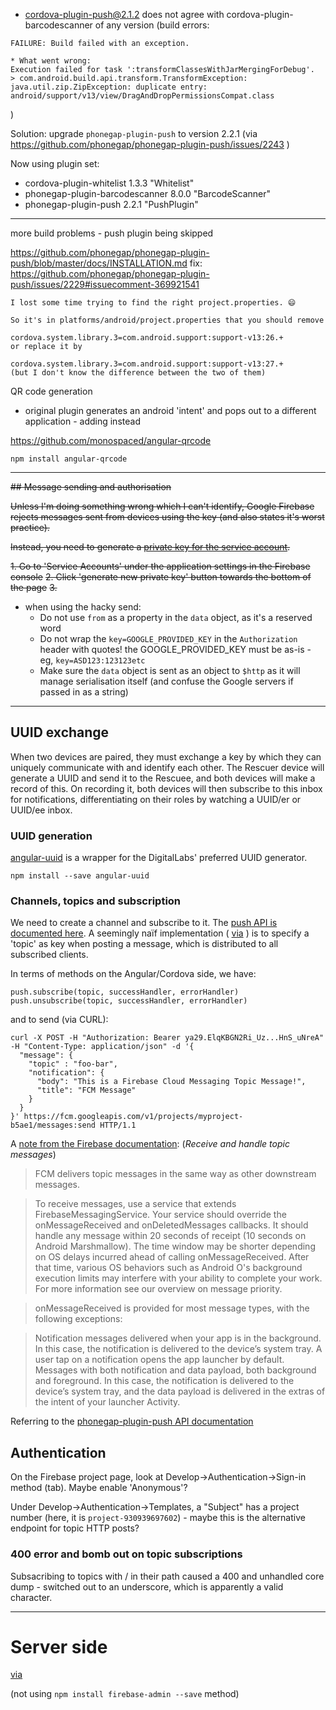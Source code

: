 - cordova-plugin-push@2.1.2 does not agree with cordova-plugin-barcodescanner of any version (build errors:
```
FAILURE: Build failed with an exception.

* What went wrong:
Execution failed for task ':transformClassesWithJarMergingForDebug'.
> com.android.build.api.transform.TransformException: java.util.zip.ZipException: duplicate entry: android/support/v13/view/DragAndDropPermissionsCompat.class
```
)

Solution: upgrade `phonegap-plugin-push` to version 2.2.1 (via https://github.com/phonegap/phonegap-plugin-push/issues/2243 )

Now using plugin set:
* cordova-plugin-whitelist 1.3.3 "Whitelist"
* phonegap-plugin-barcodescanner 8.0.0 "BarcodeScanner"
* phonegap-plugin-push 2.2.1 "PushPlugin"


---------

more build problems - push plugin being skipped


https://github.com/phonegap/phonegap-plugin-push/blob/master/docs/INSTALLATION.md
fix: https://github.com/phonegap/phonegap-plugin-push/issues/2229#issuecomment-369921541

```
I lost some time trying to find the right project.properties. 😄

So it's in platforms/android/project.properties that you should remove

cordova.system.library.3=com.android.support:support-v13:26.+
or replace it by

cordova.system.library.3=com.android.support:support-v13:27.+
(but I don't know the difference between the two of them)
```

QR code generation

- original plugin generates an android 'intent' and pops out to a different application - adding instead

https://github.com/monospaced/angular-qrcode

`npm install angular-qrcode`

------------

~~## Message sending and authorisation~~

~~Unless I'm doing something wrong which I can't identify, Google Firebase rejects messages sent from devices using the key (and also states it's worst practice).~~

~~Instead, you need to generate a [private key for the service account](https://firebase.google.com/docs/cloud-messaging/auth-server).~~

~~1. Go to 'Service Accounts' under the application settings in the Firebase console~~
~~2. Click 'generate new private key' button towards the bottom of the page~~
~~3.~~

- when using the hacky send:
	- Do not use `from` as a property in the `data` object, as it's a reserved word
	- Do not wrap the `key=GOOGLE_PROVIDED_KEY` in the `Authorization` header with quotes! the GOOGLE_PROVIDED_KEY must be as-is - eg, `key=ASD123:123123etc`
	- Make sure the `data` object is sent as an object to `$http` as it will manage serialisation itself (and confuse the Google servers if passed in as a string)

-----

## UUID exchange

When two devices are paired, they must exchange a key by which they can uniquely communicate with and identify each other. The Rescuer device will generate a UUID and send it to the Rescuee, and both devices will make a record of this. On recording it, both devices will then subscribe to this inbox for notifications, differentiating on their roles by watching a UUID/er or UUID/ee inbox.

### UUID generation

[angular-uuid](https://github.com/munkychop/angular-uuid) is a wrapper for the DigitalLabs' preferred UUID generator.

`npm install --save angular-uuid`

### Channels, topics and subscription

We need to create a channel and subscribe to it. The [push API is documented here](https://github.com/phonegap/phonegap-plugin-push/blob/master/docs/API.md). A seemingly naïf implementation ( [via](https://firebase.google.com/docs/cloud-messaging/android/topic-messaging) ) is to specify a 'topic' as key when posting a message, which is distributed to all subscribed clients.

In terms of methods on the Angular/Cordova side, we have:

`push.subscribe(topic, successHandler, errorHandler)`
`push.unsubscribe(topic, successHandler, errorHandler)`

and to send (via CURL):

```
curl -X POST -H "Authorization: Bearer ya29.ElqKBGN2Ri_Uz...HnS_uNreA" -H "Content-Type: application/json" -d '{
  "message": {
    "topic" : "foo-bar",
    "notification": {
      "body": "This is a Firebase Cloud Messaging Topic Message!",
      "title": "FCM Message"
    }
  }
}' https://fcm.googleapis.com/v1/projects/myproject-b5ae1/messages:send HTTP/1.1
```

A [note from the Firebase documentation](https://firebase.google.com/docs/cloud-messaging/android/topic-messaging): (*Receive and handle topic messages*)

> FCM delivers topic messages in the same way as other downstream messages.

> To receive messages, use a service that extends FirebaseMessagingService. Your service should override the onMessageReceived and onDeletedMessages callbacks. It should handle any message within 20 seconds of receipt (10 seconds on Android Marshmallow). The time window may be shorter depending on OS delays incurred ahead of calling onMessageReceived. After that time, various OS behaviors such as Android O's background execution limits may interfere with your ability to complete your work. For more information see our overview on message priority.

> onMessageReceived is provided for most message types, with the following exceptions:

> Notification messages delivered when your app is in the background. In this case, the notification is delivered to the device’s system tray. A user tap on a notification opens the app launcher by default.
> Messages with both notification and data payload, both background and foreground. In this case, the notification is delivered to the device’s system tray, and the data payload is delivered in the extras of the intent of your launcher Activity.

Referring to the [phonegap-plugin-push API documentation](https://github.com/phonegap/phonegap-plugin-push/blob/master/docs/API.md#pushnotificationcreatechannel)

## Authentication

On the Firebase project page, look at Develop→Authentication→Sign-in method (tab). Maybe enable 'Anonymous'?

Under Develop→Authentication→Templates, a "Subject" has a project number (here, it is `project-930939697602`) - maybe this is the alternative endpoint for topic HTTP posts? 

### 400 error and bomb out on topic subscriptions

Subsacribing to topics with / in their path caused a 400 and unhandled core dump - switched out to an underscore, which is apparently a valid character.



--------------

# Server side

[via](https://firebase.google.com/docs/admin/setup) 

(not using `npm install firebase-admin --save` method)





